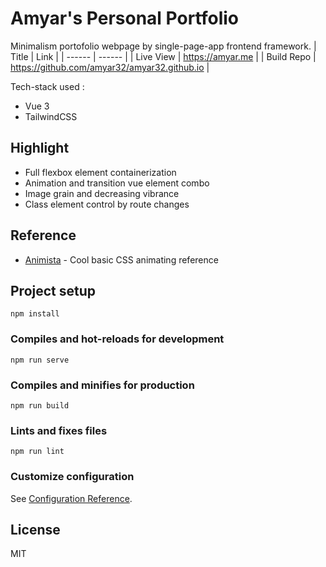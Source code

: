 # Amyar's Personal Portfolio

Minimalism portofolio webpage by single-page-app frontend framework.
| Title | Link |
| ------ | ------ |
| Live View | https://amyar.me |
| Build Repo | https://github.com/amyar32/amyar32.github.io |

Tech-stack used :

- Vue 3
- TailwindCSS

## Highlight

- Full flexbox element containerization
- Animation and transition vue element combo
- Image grain and decreasing vibrance
- Class element control by route changes

## Reference

- [Animista](https://animista.net/) - Cool basic CSS animating reference


## Project setup
```
npm install
```

### Compiles and hot-reloads for development
```
npm run serve
```

### Compiles and minifies for production
```
npm run build
```

### Lints and fixes files
```
npm run lint
```

### Customize configuration
See [Configuration Reference](https://cli.vuejs.org/config/).

## License

MIT

